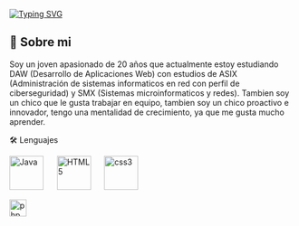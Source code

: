 [![Typing SVG](https://readme-typing-svg.herokuapp.com?font=Noto+Serif&weight=600&pause=1000&background=FFFFFF00&width=435&lines=Hola+mi+nombre+es+Miguel+Angel!%F0%9F%91%8B;Soy+un+estudiante+de+Full+Stack)](https://git.io/typing-svg)

## 🚀 Sobre mi

Soy un joven apasionado de 20 años que actualmente estoy estudiando DAW (Desarrollo de Aplicaciones Web) con estudios de ASIX (Administración de sistemas informaticos en red con perfil de ciberseguridad) y SMX (Sistemas microinformaticos y redes).
Tambien soy un chico que le gusta trabajar en equipo, tambien soy un chico proactivo e innovador, tengo una mentalidad de crecimiento, ya que me gusta mucho aprender.

🛠 Lenguajes

<img
    src="https://cdn.jsdelivr.net/gh/devicons/devicon@latest/icons/java/java-original-wordmark.svg"
    width="60px"
    alt="Java">
    &nbsp;&nbsp;&nbsp;&nbsp;
<img
    src="https://cdn.jsdelivr.net/gh/devicons/devicon@latest/icons/html5/html5-original-wordmark.svg"
    width="60px"
    alt="HTML5">
    &nbsp;&nbsp;&nbsp;&nbsp;
<img
    src="https://cdn.jsdelivr.net/gh/devicons/devicon@latest/icons/css3/css3-original-wordmark.svg"
    width="60px"
    alt="css3">
    &nbsp;&nbsp;&nbsp;&nbsp;

<img src="https://cdn.jsdelivr.net/gh/devicons/devicon@latest/icons/php/php-original.svg"
    width="30px"
    alt="php">
    &nbsp;&nbsp;&nbsp;&nbsp;
          


<!--
**MiguelAngelSaizAngullo/MiguelAngelSaizAngullo** is a ✨ _special_ ✨ repository because its `README.md` (this file) appears on your GitHub profile.

Here are some ideas to get you started:

- 🔭 I’m currently working on ...
- 🌱 I’m currently learning ...
- 👯 I’m looking to collaborate on ...
- 🤔 I’m looking for help with ...
- 💬 Ask me about ...
- 📫 How to reach me: ...
- 😄 Pronouns: ...
- ⚡ Fun fact: ...
-->
